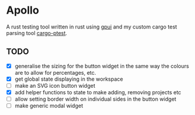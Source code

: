 # Apollo

A rust testing tool written in rust using [gpui](https://gpui.rs) and my custom cargo test parsing tool [cargo-ptest](https://crates.io/crates/cargo-ptest/1.0.1).

## TODO
 - [x] generalise the sizing for the button widget in the same way the colours are to allow for percentages, etc.
 - [x] get global state displaying in the workspace
 - [ ] make an SVG icon button widget
 - [x] add helper functions to state to make adding, removing projects etc
 - [ ] allow setting border width on individual sides in the button widget
 - [ ] make generic modal widget